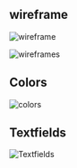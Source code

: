 
## wireframe


![wireframe](https://user-images.githubusercontent.com/103765029/202369573-dc589f21-482b-47bc-9540-072238294db7.png)


![wireframes](https://user-images.githubusercontent.com/103765029/202503941-3f8f09de-2f72-4405-87fc-41497fa7d92b.png)


## Colors


![colors](https://user-images.githubusercontent.com/103765029/202505178-1f2a4de7-422a-4bd7-af13-55697768d01e.png)



## Textfields

![Textfields](https://user-images.githubusercontent.com/103765029/202505063-1198e2a2-ae48-46f7-a7dc-07e8182899f3.png)



